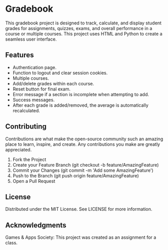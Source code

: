 # Gradebook

This gradebook project is designed to track, calculate, and display student grades for assignments, quizzes, exams, and overall performance in a course or multiple courses. This project uses HTML and Python to create a seamless user interface. 

## Features
- Authentication page. <br>
- Function to logout and clear session cookies. <br>
- Multiple courses. <br>
- Add/delete grades within each course. <br>
- Reset button for final exam. <br>
- Error message if a section is incomplete when attempting to add. <br>
- Success messages. <br>
- After each grade is added/removed, the average is automatically recalculated.

## Contributing
Contributions are what make the open-source community such an amazing place to learn, inspire, and create. Any contributions you make are greatly appreciated.

1.	Fork the Project
2.	Create your Feature Branch (git checkout -b feature/AmazingFeature)
3.	Commit your Changes (git commit -m 'Add some AmazingFeature')
4.	Push to the Branch (git push origin feature/AmazingFeature)
5.	Open a Pull Request

## License
Distributed under the MIT License. See LICENSE for more information.

## Acknowledgments
Games & Apps Society: This project was created as an assignment for a class. 
